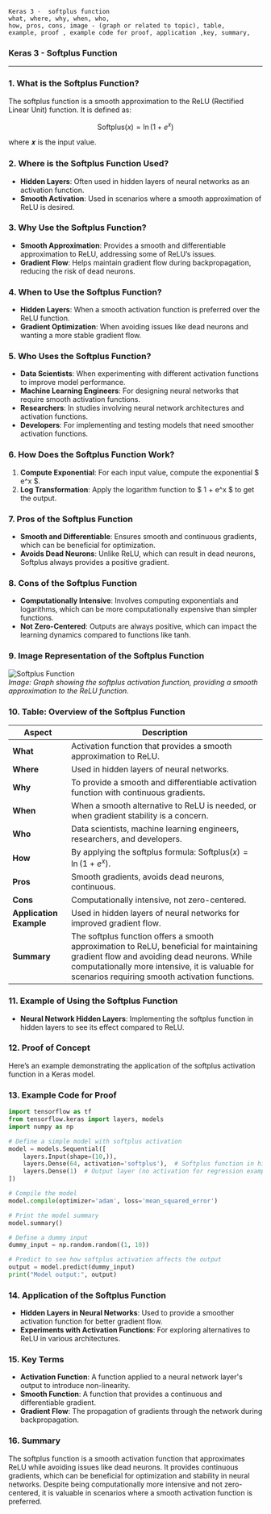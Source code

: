 ```code
Keras 3 -  softplus function
what, where, why, when, who, 
how, pros, cons, image - (graph or related to topic), table,
example, proof , example code for proof, application ,key, summary,
```

### **Keras 3 - Softplus Function**

---

### **1. What is the Softplus Function?**
The softplus function is a smooth approximation to the ReLU (Rectified Linear Unit) function. It is defined as:

$$ \text{Softplus}(x) = \ln(1 + e^x) $$

where 𝒙 is the input value.

### **2. Where is the Softplus Function Used?**
- **Hidden Layers**: Often used in hidden layers of neural networks as an activation function.
- **Smooth Activation**: Used in scenarios where a smooth approximation of ReLU is desired.

### **3. Why Use the Softplus Function?**
- **Smooth Approximation**: Provides a smooth and differentiable approximation to ReLU, addressing some of ReLU’s issues.
- **Gradient Flow**: Helps maintain gradient flow during backpropagation, reducing the risk of dead neurons.

### **4. When to Use the Softplus Function?**
- **Hidden Layers**: When a smooth activation function is preferred over the ReLU function.
- **Gradient Optimization**: When avoiding issues like dead neurons and wanting a more stable gradient flow.

### **5. Who Uses the Softplus Function?**
- **Data Scientists**: When experimenting with different activation functions to improve model performance.
- **Machine Learning Engineers**: For designing neural networks that require smooth activation functions.
- **Researchers**: In studies involving neural network architectures and activation functions.
- **Developers**: For implementing and testing models that need smoother activation functions.

### **6. How Does the Softplus Function Work?**
1. **Compute Exponential**: For each input value, compute the exponential $ e^x $.
2. **Log Transformation**: Apply the logarithm function to $ 1 + e^x $ to get the output.

### **7. Pros of the Softplus Function**
- **Smooth and Differentiable**: Ensures smooth and continuous gradients, which can be beneficial for optimization.
- **Avoids Dead Neurons**: Unlike ReLU, which can result in dead neurons, Softplus always provides a positive gradient.

### **8. Cons of the Softplus Function**
- **Computationally Intensive**: Involves computing exponentials and logarithms, which can be more computationally expensive than simpler functions.
- **Not Zero-Centered**: Outputs are always positive, which can impact the learning dynamics compared to functions like tanh.

### **9. Image Representation of the Softplus Function**

![Softplus Function](https://i.imgur.com/5iFnzq1.png)  
*Image: Graph showing the softplus activation function, providing a smooth approximation to the ReLU function.*

### **10. Table: Overview of the Softplus Function**

| **Aspect**              | **Description**                                                                 |
|-------------------------|---------------------------------------------------------------------------------|
| **What**                | Activation function that provides a smooth approximation to ReLU.              |
| **Where**               | Used in hidden layers of neural networks.                                        |
| **Why**                 | To provide a smooth and differentiable activation function with continuous gradients. |
| **When**                | When a smooth alternative to ReLU is needed, or when gradient stability is a concern. |
| **Who**                 | Data scientists, machine learning engineers, researchers, and developers.       |
| **How**                 | By applying the softplus formula: $\text{Softplus} (x) = \ln(1 + e^x)$.     |
| **Pros**                | Smooth gradients, avoids dead neurons, continuous.                              |
| **Cons**                | Computationally intensive, not zero-centered.                                   |
| **Application Example** | Used in hidden layers of neural networks for improved gradient flow.            |
| **Summary**             | The softplus function offers a smooth approximation to ReLU, beneficial for maintaining gradient flow and avoiding dead neurons. While computationally more intensive, it is valuable for scenarios requiring smooth activation functions. |

### **11. Example of Using the Softplus Function**
- **Neural Network Hidden Layers**: Implementing the softplus function in hidden layers to see its effect compared to ReLU.

### **12. Proof of Concept**
Here’s an example demonstrating the application of the softplus activation function in a Keras model.

### **13. Example Code for Proof**

```python
import tensorflow as tf
from tensorflow.keras import layers, models
import numpy as np

# Define a simple model with softplus activation
model = models.Sequential([
    layers.Input(shape=(10,)),
    layers.Dense(64, activation='softplus'),  # Softplus function in hidden layer
    layers.Dense(1)  # Output layer (no activation for regression example)
])

# Compile the model
model.compile(optimizer='adam', loss='mean_squared_error')

# Print the model summary
model.summary()

# Define a dummy input
dummy_input = np.random.random((1, 10))

# Predict to see how softplus activation affects the output
output = model.predict(dummy_input)
print("Model output:", output)
```

### **14. Application of the Softplus Function**
- **Hidden Layers in Neural Networks**: Used to provide a smoother activation function for better gradient flow.
- **Experiments with Activation Functions**: For exploring alternatives to ReLU in various architectures.

### **15. Key Terms**
- **Activation Function**: A function applied to a neural network layer's output to introduce non-linearity.
- **Smooth Function**: A function that provides a continuous and differentiable gradient.
- **Gradient Flow**: The propagation of gradients through the network during backpropagation.

### **16. Summary**
The softplus function is a smooth activation function that approximates ReLU while avoiding issues like dead neurons. It provides continuous gradients, which can be beneficial for optimization and stability in neural networks. Despite being computationally more intensive and not zero-centered, it is valuable in scenarios where a smooth activation function is preferred.